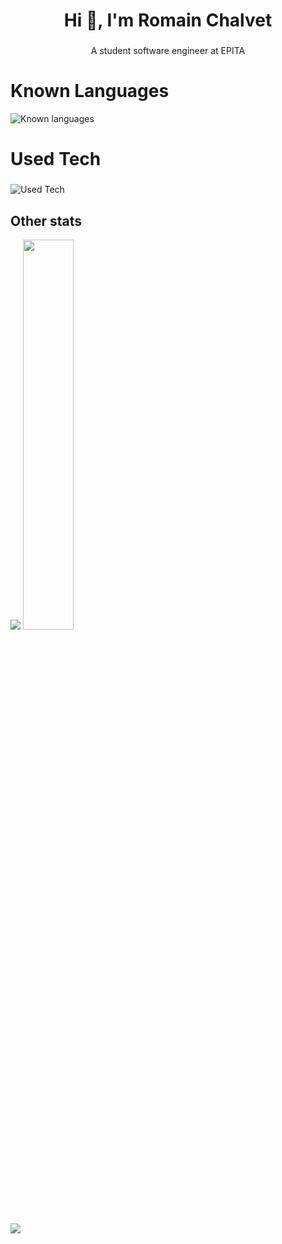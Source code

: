 <h1 align="center">Hi 👋, I'm Romain Chalvet</h1>

###

<p align="center">A student software engineer at EPITA</p>

###

<h1>Known Languages</h1>

![Known languages](https://skillicons.dev/icons?i=bash,cs,css,html,java,js,ocaml,py&perline=10)

###

<h1>Used Tech</h1>

###

![Used Tech](https://skillicons.dev/icons?i=ae,au,ai,ps,pr,pycharm,rider,arduino,blender,emacs,git,github,gitlab,githubactions,godot,latex,linux,matlab,octave,raspberrypi,regex,sketchup,ubuntu,windows,unity,unreal,visualstudio,vscode&perline=10)

## Other stats
<p>
<img src=https://github-readme-stats.vercel.app/api/top-langs/?username=lerouxdebangkok&layout=compact&theme=tokyonight>
<img src=https://github-readme-stats.vercel.app/api?username=lerouxdebangkok&theme=tokyonight&langs_count=10&layout=compact width="40%">
</p>
<p>
<img src=https://github-readme-stats.vercel.app/api/wakatime?username=lerouxdebangkok&theme=tokyonight&langs_count=20&layout=compact max-width="40%">
</p>
